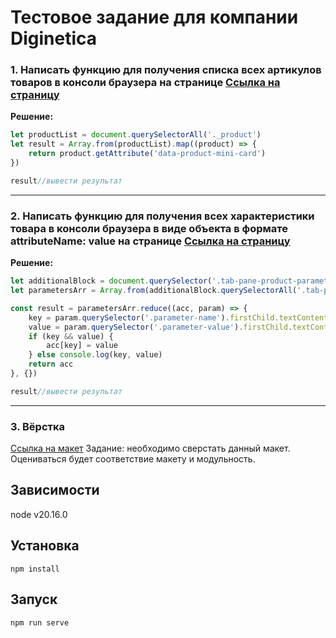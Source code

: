# Тестовое задание для компании Diginetica

### 1. Написать функцию для получения списка всех артикулов товаров в консоли браузера на странице [Ссылка на страницу](https://groupprice.ru/categories/jenskaya-odejda?referer_from=main_catalog)

**Решение:**
```js
let productList = document.querySelectorAll('._product')
let result = Array.from(productList).map((product) => {
	return product.getAttribute('data-product-mini-card')
})

result//вывести результат
```
---
### 2. Написать функцию для получения всех характеристики товара в консоли браузера в виде объекта в формате attributeName: value на странице [Ссылка на страницу](https://nir-vanna.ru/product/smesitel-bravat-art-f175109c-dlya-rakoviny/)

**Решение:**
```js
let additionalBlock = document.querySelector('.tab-pane-product-parameters-main .additional')
let parametersArr = Array.from(additionalBlock.querySelectorAll('.tab-pane-product-parameter-item'))

const result = parametersArr.reduce((acc, param) => {
	key = param.querySelector('.parameter-name').firstChild.textContent.trim()
	value = param.querySelector('.parameter-value').firstChild.textContent.trim()
	if (key && value) {
		acc[key] = value
	} else console.log(key, value)
	return acc
}, {})

result//вывести результат
```
---
### 3. Вёрстка
[Ссылка на макет](https://www.figma.com/file/uBaU2XAC6gZqtshk59mMHL)
Задание: необходимо сверстать данный макет. 
Оцениваться будет соответствие макету и модульность. 

## Зависимости
node v20.16.0

## Установка

```
npm install
```

## Запуск

```
npm run serve
```